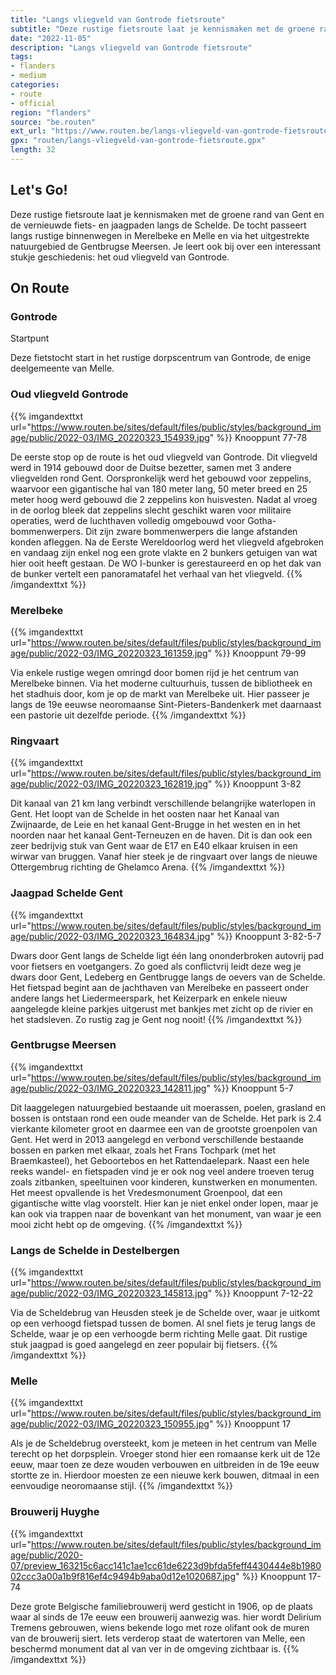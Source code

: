 ```yaml
---
title: "Langs vliegveld van Gontrode fietsroute"
subtitle: "Deze rustige fietsroute laat je kennismaken met de groene rand van Gent en de vernieuwde fiets- en jaagpaden langs de Schelde"
date: "2022-11-05"
description: "Langs vliegveld van Gontrode fietsroute"
tags:
- flanders
- medium
categories:
- route
- official
region: "flanders"
source: "be.routen"
ext_url: "https://www.routen.be/langs-vliegveld-van-gontrode-fietsroute"
gpx: "routen/langs-vliegveld-van-gontrode-fietsroute.gpx"
length: 32
---
```


## Let's Go!

Deze rustige fietsroute laat je kennismaken met de groene rand van Gent en de vernieuwde fiets- en jaagpaden langs de Schelde. De tocht passeert langs rustige binnenwegen in Merelbeke en Melle en via het uitgestrekte natuurgebied de Gentbrugse Meersen. Je leert ook bij over een interessant stukje geschiedenis: het oud vliegveld van Gontrode.

## On Route

### Gontrode

Startpunt

Deze fietstocht start in het rustige dorpscentrum van Gontrode, de enige deelgemeente van Melle.

### Oud vliegveld Gontrode

{{% imgandexttxt url="https://www.routen.be/sites/default/files/public/styles/background_image/public/2022-03/IMG_20220323_154939.jpg" %}}
Knooppunt 77-78

De eerste stop op de route is het oud vliegveld van Gontrode. Dit vliegveld werd in 1914 gebouwd door de Duitse bezetter, samen met 3 andere vliegvelden rond Gent. Oorspronkelijk werd het gebouwd voor zeppelins, waarvoor een gigantische hal van 180 meter lang, 50 meter breed en 25 meter hoog werd gebouwd die 2 zeppelins kon huisvesten. Nadat al vroeg in de oorlog bleek dat zeppelins slecht geschikt waren voor militaire operaties, werd de luchthaven volledig omgebouwd voor Gotha-bommenwerpers. Dit zijn zware bommenwerpers die lange afstanden konden afleggen. Na de Eerste Wereldoorlog werd het vliegveld afgebroken en vandaag zijn enkel nog een grote vlakte en 2 bunkers getuigen van wat hier ooit heeft gestaan. De WO I-bunker is gerestaureerd en op het dak van de bunker vertelt een panoramatafel het verhaal van het vliegveld.
{{% /imgandexttxt %}}

### Merelbeke

{{% imgandexttxt url="https://www.routen.be/sites/default/files/public/styles/background_image/public/2022-03/IMG_20220323_161359.jpg" %}}
Knooppunt 79-99

Via enkele rustige wegen omringd door bomen rijd je het centrum van Merelbeke binnen. Via het moderne cultuurhuis, tussen de bibliotheek en het stadhuis door, kom je op de markt van Merelbeke uit. Hier passeer je langs de 19e eeuwse neoromaanse Sint-Pieters-Bandenkerk met daarnaast een pastorie uit dezelfde periode.
{{% /imgandexttxt %}}

### Ringvaart

{{% imgandexttxt url="https://www.routen.be/sites/default/files/public/styles/background_image/public/2022-03/IMG_20220323_162819.jpg" %}}
Knooppunt 3-82

Dit kanaal van 21 km lang verbindt verschillende belangrijke waterlopen in Gent. Het loopt van de Schelde in het oosten naar het Kanaal van Zwijnaarde, de Leie en het kanaal Gent-Brugge in het westen en in het noorden naar het kanaal Gent-Terneuzen en de haven. Dit is dan ook een zeer bedrijvig stuk van Gent waar de E17 en E40 elkaar kruisen in een wirwar van bruggen. Vanaf hier steek je de ringvaart over langs de nieuwe Ottergembrug richting de Ghelamco Arena.
{{% /imgandexttxt %}}

### Jaagpad Schelde Gent

{{% imgandexttxt url="https://www.routen.be/sites/default/files/public/styles/background_image/public/2022-03/IMG_20220323_164834.jpg" %}}
Knooppunt 3-82-5-7

Dwars door Gent langs de Schelde ligt één lang ononderbroken autovrij pad voor fietsers en voetgangers. Zo goed als conflictvrij leidt deze weg je dwars door Gent, Ledeberg en Gentbrugge langs de oevers van de Schelde. Het fietspad begint aan de jachthaven van Merelbeke en passeert onder andere langs het Liedermeerspark, het Keizerpark en enkele nieuw aangelegde kleine parkjes uitgerust met bankjes met zicht op de rivier en het stadsleven. Zo rustig zag je Gent nog nooit!
{{% /imgandexttxt %}}

### Gentbrugse Meersen

{{% imgandexttxt url="https://www.routen.be/sites/default/files/public/styles/background_image/public/2022-03/IMG_20220323_142811.jpg" %}}
Knooppunt 5-7

Dit laaggelegen natuurgebied bestaande uit moerassen, poelen, grasland en bossen is ontstaan rond een oude meander van de Schelde. Het park is 2.4 vierkante kilometer groot en daarmee een van de grootste groenpolen van Gent. Het werd in 2013 aangelegd en verbond verschillende bestaande bossen en parken met elkaar, zoals het Frans Tochpark (met het Braemkasteel), het Geboortebos en het Rattendaelepark. Naast een hele reeks wandel- en fietspaden vind je er ook nog veel andere troeven terug zoals zitbanken, speeltuinen voor kinderen, kunstwerken en monumenten. Het meest opvallende is het Vredesmonument Groenpool, dat een gigantische witte vlag voorstelt. Hier kan je niet enkel onder lopen, maar je kan ook via trappen naar de bovenkant van het monument, van waar je een mooi zicht hebt op de omgeving.
{{% /imgandexttxt %}}

### Langs de Schelde in Destelbergen

{{% imgandexttxt url="https://www.routen.be/sites/default/files/public/styles/background_image/public/2022-03/IMG_20220323_145813.jpg" %}}
Knooppunt 7-12-22

Via de Scheldebrug van Heusden steek je de Schelde over, waar je uitkomt op een verhoogd fietspad tussen de bomen. Al snel fiets je terug langs de Schelde, waar je op een verhoogde berm richting Melle gaat. Dit rustige stuk jaagpad is goed aangelegd en zeer populair bij fietsers.
{{% /imgandexttxt %}}

### Melle

{{% imgandexttxt url="https://www.routen.be/sites/default/files/public/styles/background_image/public/2022-03/IMG_20220323_150955.jpg" %}}
Knooppunt 17

Als je de Scheldebrug oversteekt, kom je meteen in het centrum van Melle terecht op het dorpsplein. Vroeger stond hier een romaanse kerk uit de 12e eeuw, maar toen ze deze wouden verbouwen en uitbreiden in de 19e eeuw stortte ze in. Hierdoor moesten ze een nieuwe kerk bouwen, ditmaal in een eenvoudige neoromaanse stijl.
{{% /imgandexttxt %}}

### Brouwerij Huyghe

{{% imgandexttxt url="https://www.routen.be/sites/default/files/public/styles/background_image/public/2020-07/preview_163215c6acc141c1ae1cc61de6223d9bfda5feff4430444e8b198002ccc3a00a1b9f816ef4c9494b9aba0d12e1020687.jpg" %}}
Knooppunt 17-74

Deze grote Belgische familiebrouwerij werd gesticht in 1906, op de plaats waar al sinds de 17e eeuw een brouwerij aanwezig was. hier wordt Delirium Tremens gebrouwen, wiens bekende logo met roze olifant ook de muren van de brouwerij siert. Iets verderop staat de watertoren van Melle, een beschermd monument dat al van ver in de omgeving zichtbaar is.
{{% /imgandexttxt %}}


